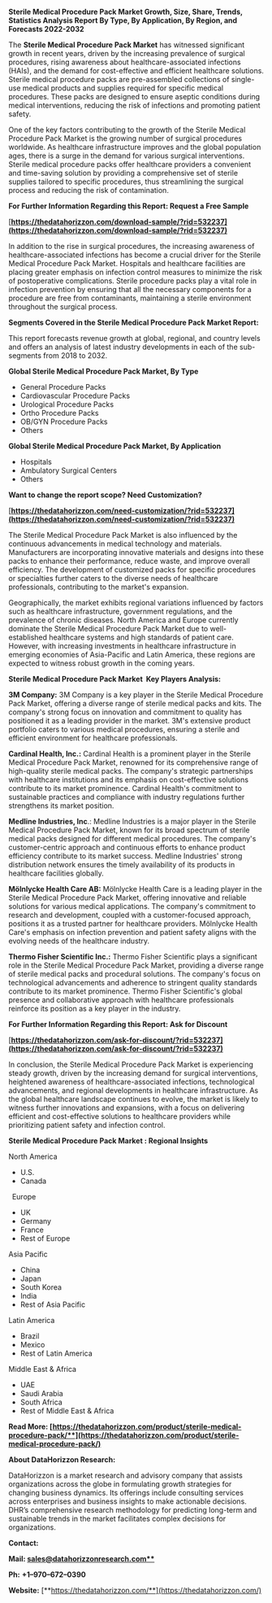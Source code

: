 ﻿**Sterile Medical Procedure Pack Market Growth, Size, Share, Trends, Statistics Analysis Report By Type, By Application, By Region, and Forecasts 2022-2032** 

The **Sterile Medical Procedure Pack Market** has witnessed significant growth in recent years, driven by the increasing prevalence of surgical procedures, rising awareness about healthcare-associated infections (HAIs), and the demand for cost-effective and efficient healthcare solutions. Sterile medical procedure packs are pre-assembled collections of single-use medical products and supplies required for specific medical procedures. These packs are designed to ensure aseptic conditions during medical interventions, reducing the risk of infections and promoting patient safety.

One of the key factors contributing to the growth of the Sterile Medical Procedure Pack Market is the growing number of surgical procedures worldwide. As healthcare infrastructure improves and the global population ages, there is a surge in the demand for various surgical interventions. Sterile medical procedure packs offer healthcare providers a convenient and time-saving solution by providing a comprehensive set of sterile supplies tailored to specific procedures, thus streamlining the surgical process and reducing the risk of contamination.

**For Further Information Regarding this Report: Request a Free Sample**	

[**https://thedatahorizzon.com/download-sample/?rid=532237](https://thedatahorizzon.com/download-sample/?rid=532237)** 

In addition to the rise in surgical procedures, the increasing awareness of healthcare-associated infections has become a crucial driver for the Sterile Medical Procedure Pack Market. Hospitals and healthcare facilities are placing greater emphasis on infection control measures to minimize the risk of postoperative complications. Sterile procedure packs play a vital role in infection prevention by ensuring that all the necessary components for a procedure are free from contaminants, maintaining a sterile environment throughout the surgical process.

**Segments Covered in the Sterile Medical Procedure Pack Market Report:**

This report forecasts revenue growth at global, regional, and country levels and offers an analysis of latest industry developments in each of the sub-segments from 2018 to 2032.

**Global Sterile Medical Procedure Pack Market, By Type**

- General Procedure Packs
- Cardiovascular Procedure Packs
- Urological Procedure Packs
- Ortho Procedure Packs
- OB/GYN Procedure Packs
- Others

**Global Sterile Medical Procedure Pack Market, By Application**

- Hospitals
- Ambulatory Surgical Centers
- Others

**Want to change the report scope? Need Customization?**

[**https://thedatahorizzon.com/need-customization/?rid=532237](https://thedatahorizzon.com/need-customization/?rid=532237)** 

The Sterile Medical Procedure Pack Market is also influenced by the continuous advancements in medical technology and materials. Manufacturers are incorporating innovative materials and designs into these packs to enhance their performance, reduce waste, and improve overall efficiency. The development of customized packs for specific procedures or specialties further caters to the diverse needs of healthcare professionals, contributing to the market's expansion.

Geographically, the market exhibits regional variations influenced by factors such as healthcare infrastructure, government regulations, and the prevalence of chronic diseases. North America and Europe currently dominate the Sterile Medical Procedure Pack Market due to well-established healthcare systems and high standards of patient care. However, with increasing investments in healthcare infrastructure in emerging economies of Asia-Pacific and Latin America, these regions are expected to witness robust growth in the coming years. 

**Sterile Medical Procedure Pack Market  Key Players Analysis:** 

**3M Company:** 3M Company is a key player in the Sterile Medical Procedure Pack Market, offering a diverse range of sterile medical packs and kits. The company's strong focus on innovation and commitment to quality has positioned it as a leading provider in the market. 3M's extensive product portfolio caters to various medical procedures, ensuring a sterile and efficient environment for healthcare professionals.

**Cardinal Health, Inc.:** Cardinal Health is a prominent player in the Sterile Medical Procedure Pack Market, renowned for its comprehensive range of high-quality sterile medical packs. The company's strategic partnerships with healthcare institutions and its emphasis on cost-effective solutions contribute to its market prominence. Cardinal Health's commitment to sustainable practices and compliance with industry regulations further strengthens its market position.

**Medline Industries, Inc**.: Medline Industries is a major player in the Sterile Medical Procedure Pack Market, known for its broad spectrum of sterile medical packs designed for different medical procedures. The company's customer-centric approach and continuous efforts to enhance product efficiency contribute to its market success. Medline Industries' strong distribution network ensures the timely availability of its products in healthcare facilities globally.

**Mölnlycke Health Care AB:** Mölnlycke Health Care is a leading player in the Sterile Medical Procedure Pack Market, offering innovative and reliable solutions for various medical applications. The company's commitment to research and development, coupled with a customer-focused approach, positions it as a trusted partner for healthcare providers. Mölnlycke Health Care's emphasis on infection prevention and patient safety aligns with the evolving needs of the healthcare industry.

**Thermo Fisher Scientific Inc.:** Thermo Fisher Scientific plays a significant role in the Sterile Medical Procedure Pack Market, providing a diverse range of sterile medical packs and procedural solutions. The company's focus on technological advancements and adherence to stringent quality standards contribute to its market prominence. Thermo Fisher Scientific's global presence and collaborative approach with healthcare professionals reinforce its position as a key player in the industry.

**For Further Information Regarding this Report: Ask for Discount**	

[**https://thedatahorizzon.com/ask-for-discount/?rid=532237](https://thedatahorizzon.com/ask-for-discount/?rid=532237)** 

In conclusion, the Sterile Medical Procedure Pack Market is experiencing steady growth, driven by the increasing demand for surgical interventions, heightened awareness of healthcare-associated infections, technological advancements, and regional developments in healthcare infrastructure. As the global healthcare landscape continues to evolve, the market is likely to witness further innovations and expansions, with a focus on delivering efficient and cost-effective solutions to healthcare providers while prioritizing patient safety and infection control.

**Sterile Medical Procedure Pack Market : Regional Insights**

North America

- U.S.
- Canada

` `Europe

- UK
- Germany
- France
- Rest of Europe

Asia Pacific

- China
- Japan
- South Korea
- India
- Rest of Asia Pacific

Latin America

- Brazil
- Mexico
- Rest of Latin America

Middle East & Africa

- UAE
- Saudi Arabia
- South Africa
- Rest of Middle East & Africa

**Read More: [https://thedatahorizzon.com/product/sterile-medical-procedure-pack/**](https://thedatahorizzon.com/product/sterile-medical-procedure-pack/)** 

**About DataHorizzon Research:**

DataHorizzon is a market research and advisory company that assists organizations across the globe in formulating growth strategies for changing business dynamics. Its offerings include consulting services across enterprises and business insights to make actionable decisions. DHR’s comprehensive research methodology for predicting long-term and sustainable trends in the market facilitates complex decisions for organizations.

**Contact:**

**Mail: [sales@datahorizzonresearch.com**](mailto:sales@datahorizzonresearch.com)**

**Ph:** **+1–970–672–0390**

**Website:** [**https://thedatahorizzon.com/**](https://thedatahorizzon.com/)

